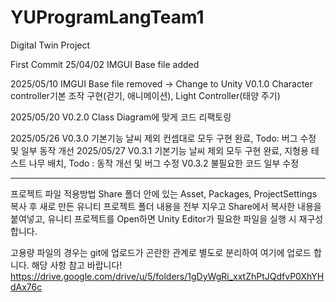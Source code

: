# YUProgramLangTeam1

Digital Twin Project

First Commit 25/04/02
IMGUI Base file added

2025/05/10
IMGUI Base file removed -> Change to Unity
V0.1.0 Character controller기본 조작 구현(걷기, 애니메이션), Light Controller(태양 주기)

2025/05/20
V0.2.0 Class Diagram에 맞게 코드 리팩토링

2025/05/26
V0.3.0 기본기능 날씨 제외 컨셉대로 모두 구현 완료, Todo: 버그 수정 및 일부 동작 개선
2025/05/27
V0.3.1 기본기능 날씨 제외 모두 구현 완료, 지형용 테스트 나무 배치, Todo : 동작 개선 및 버그 수정
V0.3.2 불필요한 코드 일부 수정

---

프로젝트 파일 적용방법
Share 폴더 안에 있는 Asset, Packages, ProjectSettings 복사 후
새로 만든 유니티 프로젝트 폴더 내용을 전부 지우고
Share에서 복사한 내용을 붙여넣고, 유니티 프로젝트를 Open하면
Unity Editor가 필요한 파일을 실행 시 재구성 합니다.

고용량 파일의 경우는 git에 업로드가 곤란한 관계로 별도로 분리하여 여기에 업로드 합니다.
해당 사항 참고 바랍니다!
https://drive.google.com/drive/u/5/folders/1gDyWgRi_xxtZhPtJQdfvP0XhYHdAx76c
